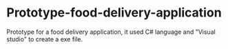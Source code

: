 # Prototype-food-delivery-application
Prototype for a food delivery application, it used C# language and "Visual studio" to create a exe file.
